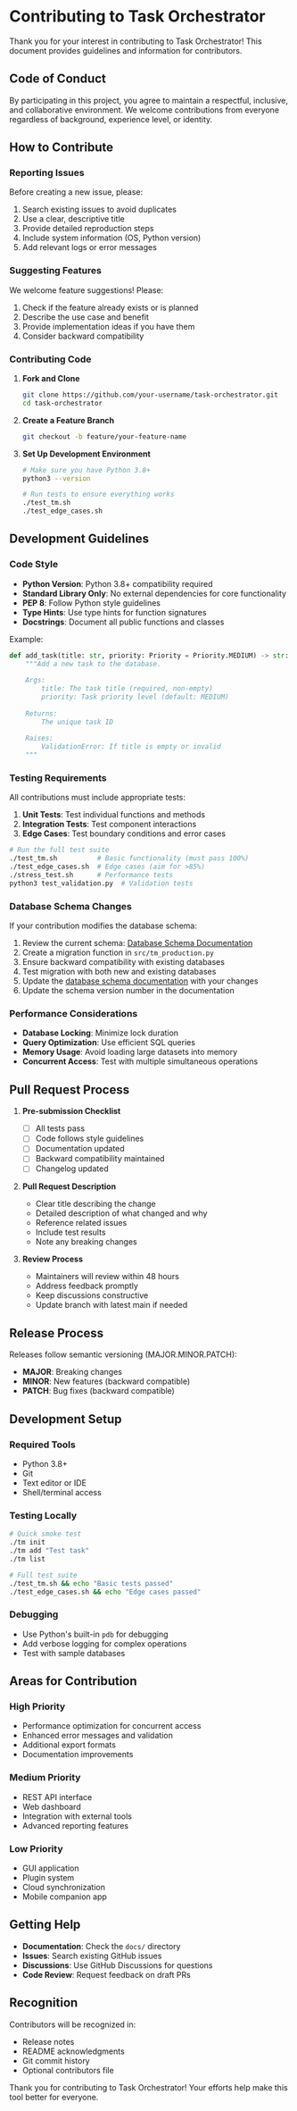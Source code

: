 # Contributing to Task Orchestrator

Thank you for your interest in contributing to Task Orchestrator! This document provides guidelines and information for contributors.

## Code of Conduct

By participating in this project, you agree to maintain a respectful, inclusive, and collaborative environment. We welcome contributions from everyone regardless of background, experience level, or identity.

## How to Contribute

### Reporting Issues

Before creating a new issue, please:
1. Search existing issues to avoid duplicates
2. Use a clear, descriptive title
3. Provide detailed reproduction steps
4. Include system information (OS, Python version)
5. Add relevant logs or error messages

### Suggesting Features

We welcome feature suggestions! Please:
1. Check if the feature already exists or is planned
2. Describe the use case and benefit
3. Provide implementation ideas if you have them
4. Consider backward compatibility

### Contributing Code

1. **Fork and Clone**
   ```bash
   git clone https://github.com/your-username/task-orchestrator.git
   cd task-orchestrator
   ```

2. **Create a Feature Branch**
   ```bash
   git checkout -b feature/your-feature-name
   ```

3. **Set Up Development Environment**
   ```bash
   # Make sure you have Python 3.8+
   python3 --version
   
   # Run tests to ensure everything works
   ./test_tm.sh
   ./test_edge_cases.sh
   ```

## Development Guidelines

### Code Style

- **Python Version**: Python 3.8+ compatibility required
- **Standard Library Only**: No external dependencies for core functionality
- **PEP 8**: Follow Python style guidelines
- **Type Hints**: Use type hints for function signatures
- **Docstrings**: Document all public functions and classes

Example:
```python
def add_task(title: str, priority: Priority = Priority.MEDIUM) -> str:
    """Add a new task to the database.
    
    Args:
        title: The task title (required, non-empty)
        priority: Task priority level (default: MEDIUM)
        
    Returns:
        The unique task ID
        
    Raises:
        ValidationError: If title is empty or invalid
    """
```

### Testing Requirements

All contributions must include appropriate tests:

1. **Unit Tests**: Test individual functions and methods
2. **Integration Tests**: Test component interactions
3. **Edge Cases**: Test boundary conditions and error cases

```bash
# Run the full test suite
./test_tm.sh          # Basic functionality (must pass 100%)
./test_edge_cases.sh  # Edge cases (aim for >85%)
./stress_test.sh      # Performance tests
python3 test_validation.py  # Validation tests
```

### Database Schema Changes

If your contribution modifies the database schema:
1. Review the current schema: [Database Schema Documentation](docs/reference/database-schema.md)
2. Create a migration function in `src/tm_production.py`
3. Ensure backward compatibility with existing databases
4. Test migration with both new and existing databases
5. Update the [database schema documentation](docs/reference/database-schema.md) with your changes
6. Update the schema version number in the documentation

### Performance Considerations

- **Database Locking**: Minimize lock duration
- **Query Optimization**: Use efficient SQL queries
- **Memory Usage**: Avoid loading large datasets into memory
- **Concurrent Access**: Test with multiple simultaneous operations

## Pull Request Process

1. **Pre-submission Checklist**
   - [ ] All tests pass
   - [ ] Code follows style guidelines
   - [ ] Documentation updated
   - [ ] Backward compatibility maintained
   - [ ] Changelog updated

2. **Pull Request Description**
   - Clear title describing the change
   - Detailed description of what changed and why
   - Reference related issues
   - Include test results
   - Note any breaking changes

3. **Review Process**
   - Maintainers will review within 48 hours
   - Address feedback promptly
   - Keep discussions constructive
   - Update branch with latest main if needed

## Release Process

Releases follow semantic versioning (MAJOR.MINOR.PATCH):
- **MAJOR**: Breaking changes
- **MINOR**: New features (backward compatible)
- **PATCH**: Bug fixes (backward compatible)

## Development Setup

### Required Tools
- Python 3.8+
- Git
- Text editor or IDE
- Shell/terminal access

### Testing Locally
```bash
# Quick smoke test
./tm init
./tm add "Test task"
./tm list

# Full test suite
./test_tm.sh && echo "Basic tests passed"
./test_edge_cases.sh && echo "Edge cases passed"
```

### Debugging
- Use Python's built-in `pdb` for debugging
- Add verbose logging for complex operations
- Test with sample databases

## Areas for Contribution

### High Priority
- Performance optimization for concurrent access
- Enhanced error messages and validation
- Additional export formats
- Documentation improvements

### Medium Priority
- REST API interface
- Web dashboard
- Integration with external tools
- Advanced reporting features

### Low Priority
- GUI application
- Plugin system
- Cloud synchronization
- Mobile companion app

## Getting Help

- **Documentation**: Check the `docs/` directory
- **Issues**: Search existing GitHub issues
- **Discussions**: Use GitHub Discussions for questions
- **Code Review**: Request feedback on draft PRs

## Recognition

Contributors will be recognized in:
- Release notes
- README acknowledgments
- Git commit history
- Optional contributors file

Thank you for contributing to Task Orchestrator! Your efforts help make this tool better for everyone.
